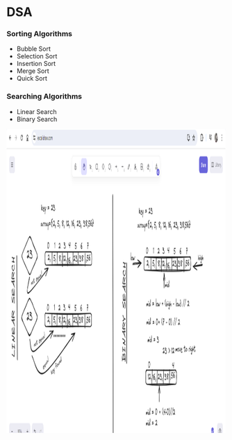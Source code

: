 # DSA
### Sorting Algorithms
* Bubble Sort
* Selection Sort
* Insertion Sort
* Merge Sort
* Quick Sort
### Searching Algorithms
* Linear Search
* Binary Search

<img src="search.png" alt="CHEESE!" width="900" height="700">
